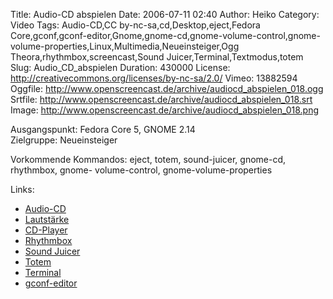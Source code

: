 Title: Audio-CD abspielen
Date: 2006-07-11 02:40
Author: Heiko
Category: Video
Tags: Audio-CD,CC by-nc-sa,cd,Desktop,eject,Fedora Core,gconf,gconf-editor,Gnome,gnome-cd,gnome-volume-control,gnome-volume-properties,Linux,Multimedia,Neueinsteiger,Ogg Theora,rhythmbox,screencast,Sound Juicer,Terminal,Textmodus,totem
Slug: Audio_CD_abspielen
Duration: 430000
License: http://creativecommons.org/licenses/by-nc-sa/2.0/
Vimeo: 13882594
Oggfile: http://www.openscreencast.de/archive/audiocd_abspielen_018.ogg
Srtfile: http://www.openscreencast.de/archive/audiocd_abspielen_018.srt
Image: http://www.openscreencast.de/archive/audiocd_abspielen_018.png

Ausgangspunkt: Fedora Core 5, GNOME 2.14  
Zielgruppe: Neueinsteiger  

Vorkommende Kommandos: eject, totem, sound-juicer, gnome-cd, rhythmbox, gnome-
volume-control, gnome-volume-properties

Links:

  * [Audio-CD](http://de.wikipedia.org/wiki/Audio-CD)
  * [Lautstärke](http://de.wikipedia.org/wiki/Lautst%C3%A4rke)
  * [CD-Player](http://de.wikipedia.org/wiki/CD-Player)
  * [Rhythmbox](http://de.wikipedia.org/wiki/Rhythmbox)
  * [Sound Juicer](http://en.wikipedia.org/wiki/Sound_Juicer)
  * [Totem](http://en.wikipedia.org/wiki/Totem_%28media_player%29)
  * [Terminal](http://de.wikipedia.org/wiki/Terminalemulation)
  * [gconf-editor](http://en.wikipedia.org/wiki/Gconf-editor)

